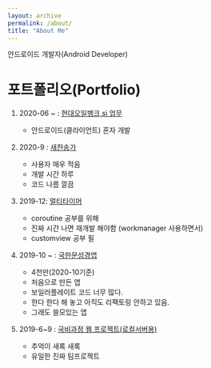 ```yaml
---
layout: archive
permalink: /about/
title: "About Me"
---
```

안드로이드 개발자(Android Developer)

# 포트폴리오(Portfolio)
1. 2020-06 ~ : [현대오일뱅크,si 업무](https://play.google.com/store/apps/details?id=com.hyundaioilbank.android&hl=ko)
    - 안드로이드(클라이언트) 혼자 개발

2. 2020-9 : [새찬송가](https://play.google.com/store/apps/details?id=com.box.hymn&hl=es_NI)
    - 사용자 매우 적음
    - 개발 시간 하루
    - 코드 나름 깔끔

3. 2019-12: [멀티타이머](https://play.google.com/store/apps/details?id=com.box.firecast&hl=ko) 
    - coroutine 공부를 위해
    - 진짜 시간 나면 재개발 해야함 (workmanager 사용하면서)
    - customview 공부 필

4. 2019-10 ~ : [국한문성경앱](https://play.google.com/store/apps/details?id=com.box.bible&hl=ko) 
    - 4천만(2020-10기준)
    - 처음으로 만든 앱
    - 보일러플레이트 코드 너무 많다.
    - 한다 한다 해 놓고 아직도 리팩토링 안하고 있음.
    - 그래도 쓸모있는 앱

5. 2019-6~9 : [국비과정 웹 프로젝트(로컬서버용)](https://github.com/yegyu/DotNet)
    - 추억이 새록 새록
    - 유일한 진짜 팀프로젝트
                
    


